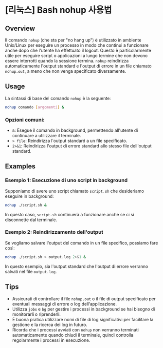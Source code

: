 # [리눅스] Bash nohup 사용법

## Overview
Il comando `nohup` (che sta per "no hang up") è utilizzato in ambiente Unix/Linux per eseguire un processo in modo che continui a funzionare anche dopo che l'utente ha effettuato il logout. Questo è particolarmente utile per eseguire script o applicazioni a lungo termine che non devono essere interrotti quando la sessione termina. `nohup` reindirizza automaticamente l'output standard e l'output di errore in un file chiamato `nohup.out`, a meno che non venga specificato diversamente.

## Usage
La sintassi di base del comando `nohup` è la seguente:

```bash
nohup comando [argomenti] &
```

### Opzioni comuni:
- `&`: Esegue il comando in background, permettendo all'utente di continuare a utilizzare il terminale.
- `> file`: Reindirizza l'output standard a un file specificato.
- `2>&1`: Reindirizza l'output di errore standard allo stesso file dell'output standard.

## Examples
### Esempio 1: Esecuzione di uno script in background
Supponiamo di avere uno script chiamato `script.sh` che desideriamo eseguire in background:

```bash
nohup ./script.sh &
```

In questo caso, `script.sh` continuerà a funzionare anche se ci si disconnette dal terminale.

### Esempio 2: Reindirizzamento dell'output
Se vogliamo salvare l'output del comando in un file specifico, possiamo fare così:

```bash
nohup ./script.sh > output.log 2>&1 &
```

In questo esempio, sia l'output standard che l'output di errore verranno salvati nel file `output.log`.

## Tips
- Assicurati di controllare il file `nohup.out` o il file di output specificato per eventuali messaggi di errore o log dell'applicazione.
- Utilizza `jobs` e `bg` per gestire i processi in background se hai bisogno di monitorarli o riprenderli.
- È buona pratica utilizzare nomi di file di log significativi per facilitare la gestione e la ricerca dei log in futuro.
- Ricorda che i processi avviati con `nohup` non verranno terminati automaticamente quando chiudi il terminale, quindi controlla regolarmente i processi in esecuzione.